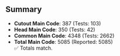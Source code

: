 ## Summary

- **Cutout Main Code**: 387 (Tests: 103)  
- **Head Main Code**: 350 (Tests: 42)  
- **Common Main Code**: 4348 (Tests: 2662)  
- **Total Main Code**: 5085 (Reported: 5085)  
✅ Totals match.
